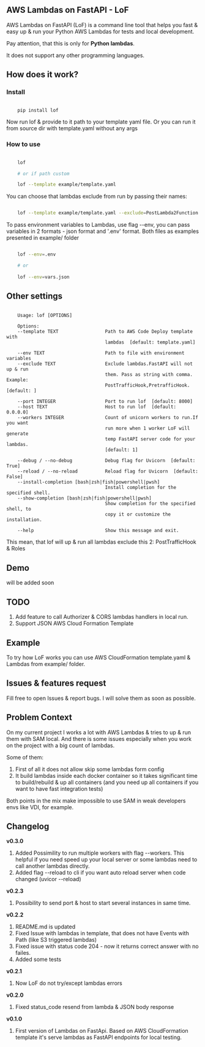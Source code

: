 ## AWS Lambdas on FastAPI - LoF

AWS Lambdas on FastAPI (LoF) is a command line tool that helps you fast & easy up & run your Python AWS Lambdas for tests and local development. 

Pay attention, that this is only for **Python lambdas**.

It does not support any other programming languages.

## How does it work?

### Install

```bash

    pip install lof

```

Now run lof & provide to it path to your template yaml file.
Or you can run it from source dir with template.yaml without any args

### How to use

```bash

    lof

    # or if path custom

    lof --template example/template.yaml

```

You can choose that lambdas exclude from run by passing their names:

```bash

    lof --template example/template.yaml --exclude=PostLambda2Function

```


To pass environment variables to Lambdas, use flag --env, you can pass variables in 2 formats - json format and '.env' format. Both files as examples presented in example/ folder

```bash

    lof --env=.env

    # or 
    
    lof --env=vars.json

```

## Other settings

```text

    Usage: lof [OPTIONS]

    Options:
    --template TEXT                 Path to AWS Code Deploy template with
                                    lambdas  [default: template.yaml]

    --env TEXT                      Path to file with environment variables
    --exclude TEXT                  Exclude lambdas.FastAPI will not up & run
                                    them. Pass as string with comma. Example:
                                    PostTrafficHook,PretrafficHook.  [default: ]

    --port INTEGER                  Port to run lof  [default: 8000]
    --host TEXT                     Host to run lof  [default: 0.0.0.0]
    --workers INTEGER               Count of unicorn workers to run.If you want
                                    run more when 1 worker LoF will generate
                                    temp FastAPI server code for your lambdas.
                                    [default: 1]

    --debug / --no-debug            Debug flag for Uvicorn  [default: True]
    --reload / --no-reload          Reload flag for Uvicorn  [default: False]
    --install-completion [bash|zsh|fish|powershell|pwsh]
                                    Install completion for the specified shell.
    --show-completion [bash|zsh|fish|powershell|pwsh]
                                    Show completion for the specified shell, to
                                    copy it or customize the installation.

    --help                          Show this message and exit.

```

This mean, that lof will up & run all lambdas exclude this 2: PostTrafficHook & Roles

## Demo

will be added soon

## TODO

1. Add feature to call Authorizer & CORS lambdas handlers in local run.
2. Support JSON AWS Cloud Formation Template


## Example
To try how LoF works you can use AWS CloudFormation template.yaml & Lambdas from example/ folder.


## Issues & features request

Fill free to open Issues & report bugs. I will solve them as soon as possible.

## Problem Context

On my current project I works a lot with AWS Lambdas & tries to up & run them with SAM local. 
And there is some issues especially when you work on the project with a big count of lambdas.

Some of them:

1) First of all it does not allow skip some lambdas form config
2) It build lambdas inside each docker container so it takes significant time to build/rebuild & up all containers (and you need up all containers if you want to have fast integration tests)

Both points in the mix make impossible to use SAM in weak developers envs like VDI, for example.


## Changelog
**v0.3.0**
1. Added Possimility to run multiple workers with flag --workers. 
This helpful if you need speed up your local server or some lambdas need to call another lambdas directly.
2. Added flag --reload to cli if you want auto reload server when code changed (uvicor --reload)

**v0.2.3**
1. Possibility to send port & host to start several instances in same time.


**v0.2.2**
1. README.md is updated
2. Fixed Issue with lambdas in template, that does not have Events with Path (like S3 triggered lambdas)
3. Fixed issue with status code 204 - now it returns correct answer with no failes.
4. Added some tests

**v0.2.1**
1. Now LoF do not try/except lambdas errors

**v0.2.0**
1. Fixed status_code resend from lambda & JSON body response

**v0.1.0**
1. First version of Lambdas on FastApi. 
Based on AWS CloudFormation template it's serve lambdas as FastAPI endpoints for local testing.
